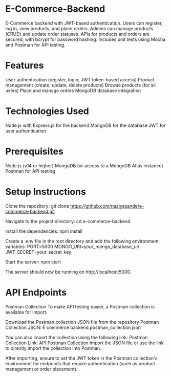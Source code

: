# E-Commerce-Backend
E-Commerce backend with JWT-based authentication. Users can register, log in, view products, and place orders. Admins can manage products (CRUD) and update order statuses. APIs for products and orders are secured, with bcrypt for password hashing. Includes unit tests using Mocha and Postman for API testing.

# Features
User authentication (register, login, JWT token-based access)
Product management (create, update, delete products) 
Browse products (for all users)
Place and manage orders
MongoDB database integration

# Technologies Used
Node.js with Express.js for the backend
MongoDB for the database
JWT for user authentication

# Prerequisites
Node.js (v14 or higher)
MongoDB (or access to a MongoDB Atlas instance)
Postman for API testing

# Setup Instructions

Clone the repository:
git clone https://github.com/naziyasande/e-commerce-backend.git

Navigate to the project directory:
cd e-commerce-backend

Install the dependencies:
npm install

Create a .env file in the root directory and add the following environment variables:
PORT=5000
MONGO_URI=your_mongo_database_uri
JWT_SECRET=your_secret_key

Start the server:
npm start

The server should now be running on http://localhost:5000.


# API Endpoints

Postman Collection
To make API testing easier, a Postman collection is available for import.

Download the Postman collection JSON file from the repository
Postman Collection JSON: E commerce backend.postman_collection.json

You can also import the collection using the following link:
Postman Collection Link: [API Postman Collection](https://api.postman.com/collections/38295206-80dcb74c-1044-4188-b8d1-503a6388c9c0?access_key=PMAT-01J7KN4YX3SKS35K257RGJGT5T)
Import the JSON file or use the link to directly import the collection into Postman.

After importing, ensure to set the JWT token in the Postman collection's environment for endpoints that require authentication (such as product management or order placement).